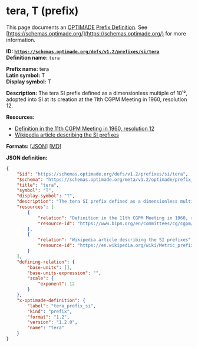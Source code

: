 # tera, T (prefix)

This page documents an [OPTIMADE](https://www.optimade.org/) [Prefix Definition](https://schemas.optimade.org/#definitions). See [https://schemas.optimade.org/](https://schemas.optimade.org/) for more information.

**ID: [`https://schemas.optimade.org/defs/v1.2/prefixes/si/tera`](https://schemas.optimade.org/defs/v1.2/prefixes/si/tera.md)**  
**Definition name:** `tera`

**Prefix name:** tera  
**Latin symbol:** T  
**Display symbol:** T  
  
**Description:** The tera SI prefix defined as a dimensionless multiple of 10¹², adopted into SI at its creation at the 11th CGPM Meeting in 1960, resolution 12.



**Resources:**

- [Definition in the 11th CGPM Meeting in 1960, resolution 12](https://www.bipm.org/en/committees/cg/cgpm/11-1960/resolution-12)
- [Wikipedia article describing the SI prefixes](https://en.wikipedia.org/wiki/Metric_prefix)


**Formats:** [[JSON](tera.json)] [[MD](tera.md)]

**JSON definition:**

``` json
{
    "$id": "https://schemas.optimade.org/defs/v1.2/prefixes/si/tera",
    "$schema": "https://schemas.optimade.org/meta/v1.2/optimade/prefix_definition.json",
    "title": "tera",
    "symbol": "T",
    "display-symbol": "T",
    "description": "The tera SI prefix defined as a dimensionless multiple of 10\u00b9\u00b2, adopted into SI at its creation at the 11th CGPM Meeting in 1960, resolution 12.",
    "resources": [
        {
            "relation": "Definition in the 11th CGPM Meeting in 1960, resolution 12",
            "resource-id": "https://www.bipm.org/en/committees/cg/cgpm/11-1960/resolution-12"
        },
        {
            "relation": "Wikipedia article describing the SI prefixes",
            "resource-id": "https://en.wikipedia.org/wiki/Metric_prefix"
        }
    ],
    "defining-relation": {
        "base-units": [],
        "base-units-expression": "",
        "scale": {
            "exponent": 12
        }
    },
    "x-optimade-definition": {
        "label": "tera_prefix_si",
        "kind": "prefix",
        "format": "1.2",
        "version": "1.2.0",
        "name": "tera"
    }
}
```